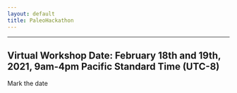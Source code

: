 ```yaml
---
layout: default
title: PaleoHackathon
---
```

---

## Virtual Workshop Date: February 18th and 19th, 2021, 9am-4pm Pacific Standard Time (UTC-8)

Mark the date
